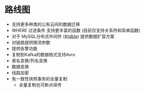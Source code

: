 # 路线图
- 支持更多种类的公有云间的数据迁移
- WHERE 过滤条件 支持更丰富的函数 (目前仅支持关系符和简单函数)
- 对于 MySQL分布式中间件 (如[dble](http://dble.cloud)) 提供数据扩容方案
- 对链路提供限流参数
- 提供告警功能
- 复制到Kafka的数据格式支持Avro
- 表名变换/列名变换
- 数据变换
- 线路加密
- 免一致性快照事务的全量复制
  - 全量复制也可断点续传
